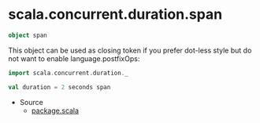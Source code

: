 
#                        scala.concurrent.duration.span                        #

```scala
object span
```

This object can be used as closing token if you prefer dot-less style but do not
want to enable language.postfixOps:

```scala
import scala.concurrent.duration._

val duration = 2 seconds span
```

* Source
  * [package.scala](https://github.com/scala/scala/tree/6d09a1ba5f/src/library/scala/concurrent/duration/package.scala#L1)


